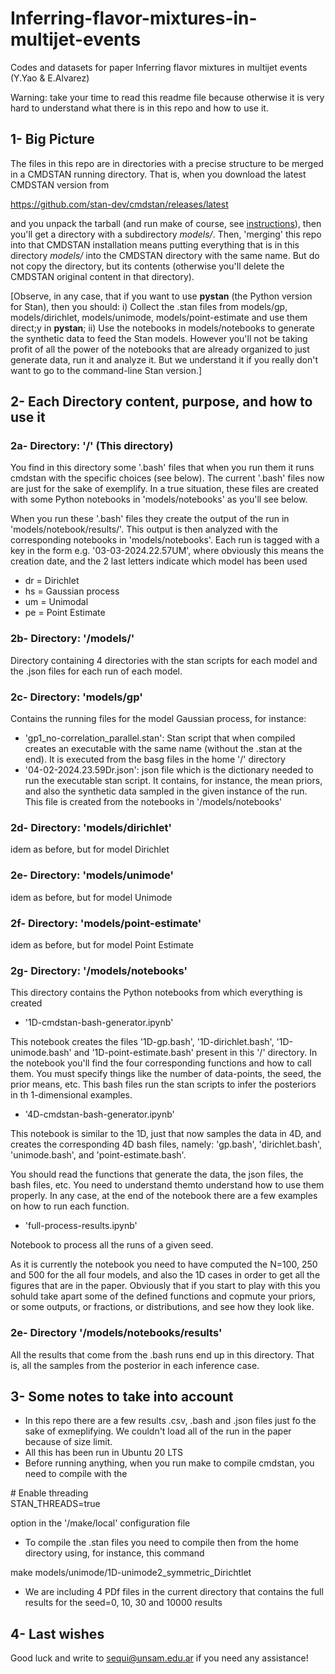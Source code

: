 # Inferring-flavor-mixtures-in-multijet-events
Codes and datasets for paper Inferring flavor mixtures in multijet events (Y.Yao &amp; E.Alvarez)

Warning: take your time to read this readme file because otherwise it is very hard to understand what there is in this repo and how to use it.

## 1- Big Picture

The files in this repo are in directories with a precise structure to be merged in a CMDSTAN running directory.  That is, when you download the latest CMDSTAN version from

https://github.com/stan-dev/cmdstan/releases/latest

and you unpack the tarball (and run make of course, see <a href='https://github.com/stan-dev/cmdstan'>instructions</a>), then you'll get a directory with a subdirectory <i>models/</i>.  Then, 'merging' this repo into that CMDSTAN installation means putting everything that is in this directory <i>models/</i> into the CMDSTAN directory with the same name.  But do not copy the directory, but its contents (otherwise you'll delete the CMDSTAN original content in that directory).

[Observe, in any case, that if you want to use <b>pystan</b> (the Python version for Stan), then you should: i) Collect the .stan files from models/gp, models/dirichlet, models/unimode, models/point-estimate and use them direct;y in <b>pystan</b>; ii) Use the notebooks in models/notebooks to generate the synthetic data to feed the Stan models.  However you'll not be taking profit of all the power of the notebooks that are already organized to just generate data, run it and analyze it.  But we understand it if you really don't want to go to the command-line Stan version.]

## 2- Each Directory content, purpose, and how to use it

### 2a- Directory: '/' (This directory)

You find in this directory some '.bash' files that when you run them it runs cmdstan with the specific choices (see below).  The current '.bash' files now are just for the sake of exemplify.  In a true situation, these files are created with some Python notebooks in 'models/notebooks' as you'll see below.

When you run these '.bash' files they create the output of the run in 'models/notebook/results/'.  This output is then analyzed with the corresponding notebooks in 'models/notebooks'.  Each run is tagged with a key in the form e.g. '03-03-2024.22.57UM', where obviously this means the creation date, and the 2 last letters indicate which model has been used

- dr = Dirichlet
- hs = Gaussian process
- um = Unimodal
- pe = Point Estimate


### 2b- Directory: '/models/'

Directory containing 4 directories with the stan scripts for each model and the .json files for each run of each model.

### 2c- Directory: 'models/gp'

Contains the running files for the model Gaussian process, for instance:

- 'gp1\_no-correlation\_parallel.stan':  Stan script that when compiled creates an executable with the same name (without the .stan at the end).  It is executed from the basg files in the home '/' directory
- '04-02-2024.23.59Dr.json': json file which is the dictionary needed to run the executable stan script.  It contains, for instance, the mean priors, and also the synthetic data sampled in the given instance of the run.  This file is created from the notebooks in '/models/notebooks'

### 2d- Directory: 'models/dirichlet'

idem as before, but for model Dirichlet

### 2e- Directory: 'models/unimode'

idem as before, but for model Unimode

### 2f- Directory: 'models/point-estimate'

idem as before, but for model Point Estimate

### 2g- Directory: '/models/notebooks'

This directory contains the Python notebooks from which everything is created

- '1D-cmdstan-bash-generator.ipynb'

This notebook creates the files '1D-gp.bash', '1D-dirichlet.bash', '1D-unimode.bash' and '1D-point-estimate.bash' present in this '/' directory. In the notebook you'll find the four corresponding functions and how to call them.  You must specify things like the number of data-points, the seed, the prior means, etc.  This bash files run the stan scripts to infer the posteriors in th 1-dimensional examples.


- '4D-cmdstan-bash-generator.ipynb'

This notebook is similar to the 1D, just that now samples the data in 4D, and creates the corresponding 4D bash files, namely: 'gp.bash', 'dirichlet.bash', 'unimode.bash', and 'point-estimate.bash'.  

You should read the functions that generate the data, the json files, the bash files, etc.  You need to understand themto understand how to use them properly.  In any case, at the end of the notebook there are a few examples on how to run each function.

- 'full-process-results.ipynb'

Notebook to process all the runs of a given seed.  

As it is currently the notebook you need to have computed the N=100, 250 and 500 for the all four models, and also the 1D cases in order to get all the figures that are in the paper.  Obviously that if you start to play with this you sohuld take apart some of the defined functions and copmute your priors, or some outputs, or fractions, or distributions, and see how they look like.


### 2e- Directory '/models/notebooks/results'

All the results that come from the .bash runs end up in this directory.  That is, all the samples from the posterior in each inference case.

## 3- Some notes to take into account

- In this repo there are a few results .csv, .bash and .json files just fo the sake of exmeplifying.  We couldn't load all of the run in the paper because of size limit.
- All this has been run in Ubuntu 20 LTS
- Before running anything, when you run make to compile cmdstan, you need to compile with the 

\# Enable threading <br>
 STAN\_THREADS=true

option in the '/make/local' configuration file

- To compile the .stan files you need to compile then from the home directory using, for instance, this command

make models/unimode/1D-unimode2\_symmetric\_Dirichtlet

- We are including 4 PDf files in the current directory that contains the full results for the  seed=0, 10, 30 and 10000 results

## 4- Last wishes

Good luck and write to sequi@unsam.edu.ar if you need any assistance!

